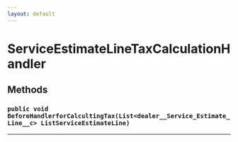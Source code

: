 ```yaml
---
layout: default
---
```

# ServiceEstimateLineTaxCalculationHandler
## Methods
### `public void BeforeHandlerforCalcultingTax(List<dealer__Service_Estimate_Line__c> ListServiceEstimateLine)`
---
